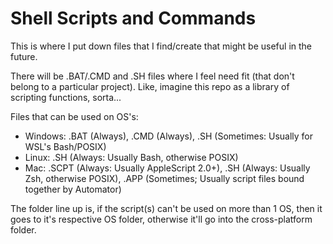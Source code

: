 # Shell Scripts and Commands
This is where I put down files that I find/create that might be useful in the future.

There will be .BAT/.CMD and .SH files where I feel need fit (that don't belong to a particular project). Like, imagine this repo as a library of scripting functions, sorta...

Files that can be used on OS's:
- Windows: .BAT (Always), .CMD (Always), .SH (Sometimes: Usually for WSL's Bash/POSIX)
- Linux: .SH (Always: Usually Bash, otherwise POSIX)
- Mac: .SCPT (Always: Usually AppleScript 2.0+), .SH (Always: Usually Zsh, otherwise POSIX), .APP (Sometimes; Usually script files bound together by Automator)

The folder line up is, if the script(s) can't be used on more than 1 OS, then it goes to it's respective OS folder, otherwise it'll go into the cross-platform folder.

